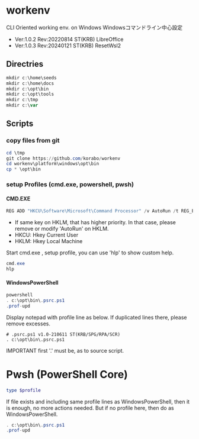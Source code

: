 # workenv

CLI Oriented working env. on Windows
Windowsコマンドライン中心設定

- Ver:1.0.2 Rev:20220814 ST(KRB) LibreOffice
- Ver:1.0.3 Rev:20240121 ST(KRB) ResetWsl2

## Directries
```powershell
mkdir c:\home\seeds
mkdir c:\home\docs
mkdir c:\opt\bin
mkdir c:\opt\tools
mkdir c:\tmp
mkdir c:\var
```
## Scripts
### copy files from git
```powershell
cd \tmp
git clone https://github.com/korabo/workenv
cd workenv\platform\windows\opt\bin
cp * \opt\bin
```

### setup Profiles (cmd.exe, powershell, pwsh)
#### CMD.EXE
```powershell
REG ADD "HKCU\Software\Microsoft\Command Processor" /v AutoRun /t REG_EXPAND_SZ /d "c:\opt\bin\.cmdrc.cmd"
```

* If same key on HKLM, that has higher priority. In that case, please remove or modify 'AutoRun' on HKLM.
* HKCU: Hkey Current User
* HKLM: Hkey Local Machine

Start cmd.exe , setup profile, you can use 'hlp' to show custom help.

```powershell
cmd.exe
hlp
```
#### WindowsPowerShell
```powershell
powershell
. c:\opt\bin\.psrc.ps1
.prof-upd
```

Display notepad with profile line as below.
If duplicated lines there, please remove excesses.

```text
# .psrc.ps1 v1.0-210611 ST(KRB/SPG/RPA/SCR)
. c:\opt\bin\.psrc.ps1
```

IMPORTANT first '.' must be, as to source script.

# Pwsh (PowerShell Core)
```powershell
type $profile
```

If file exists and including same profile lines as WindowsPowerShell, then it is enough, no more actions needed.
But if no profile here, then do as WindowsPowerShell.

```powershell
. c:\opt\bin\.psrc.ps1
.prof-upd
```
